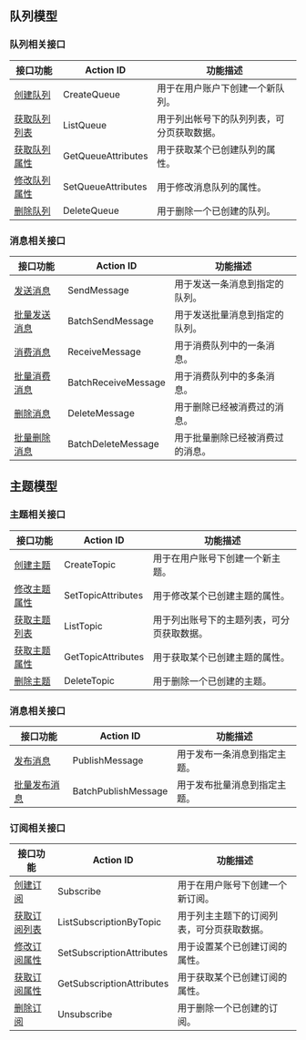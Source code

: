 
## 队列模型

### 队列相关接口
| 接口功能 | Action ID | 功能描述
|---------|---------|---------|
| [创建队列](https://cloud.tencent.com/document/product/406/5832) | CreateQueue|用于在用户账户下创建一个新队列。|
| [获取队列列表](https://cloud.tencent.com/document/product/406/5833) | ListQueue|用于列出帐号下的队列列表，可分页获取数据。|
| [获取队列属性](https://cloud.tencent.com/document/product/406/5834)  | GetQueueAttributes|用于获取某个已创建队列的属性。|
| [修改队列属性](https://cloud.tencent.com/document/product/406/5835) | SetQueueAttributes | 用于修改消息队列的属性。|
| [删除队列](https://cloud.tencent.com/document/product/406/5836) | DeleteQueue| 用于删除一个已创建的队列。|


### 消息相关接口
| 接口功能 | Action ID | 功能描述|
|---------|---------|---------|
| [发送消息](https://cloud.tencent.com/document/product/406/5837) | SendMessage| 用于发送一条消息到指定的队列。|
| [批量发送消息](https://cloud.tencent.com/document/product/406/58388) | BatchSendMessage | 用于发送批量消息到指定的队列。|
| [消费消息](https://cloud.tencent.com/document/product/406/5839)  | ReceiveMessage| 用于消费队列中的一条消息。|
| [批量消费消息](https://cloud.tencent.com/document/product/406/5924) | BatchReceiveMessage | 用于消费队列中的多条消息。|
| [删除消息](https://cloud.tencent.com/document/product/406/5840) | DeleteMessage | 用于删除已经被消费过的消息。|
| [批量删除消息](https://cloud.tencent.com/document/product/406/5841) | BatchDeleteMessage | 用于批量删除已经被消费过的消息。|


## 主题模型

### 主题相关接口
| 接口功能 | Action ID | 功能描述|
|---------|---------|---------|
|[创建主题](https://cloud.tencent.com/document/product/406/7405)|CreateTopic|用于在用户账号下创建一个新主题。|
|[修改主题属性](https://cloud.tencent.com/document/product/406/7406)|SetTopicAttributes|用于修改某个已创建主题的属性。|
|[获取主题列表](https://cloud.tencent.com/document/product/406/7407)|ListTopic |用于列出账号下的主题列表，可分页获取数据。|
|[获取主题属性](https://cloud.tencent.com/document/product/406/7408)|GetTopicAttributes|用于获取某个已创建主题的属性。|
|[删除主题](https://cloud.tencent.com/document/product/406/7409)|DeleteTopic |用于删除一个已创建的主题。|


### 消息相关接口
|接口功能|Action ID |功能描述|
|---------|---------|---------|
|[发布消息](https://cloud.tencent.com/document/product/406/7411)|PublishMessage |用于发布一条消息到指定主题。|
|[批量发布消息](https://cloud.tencent.com/document/product/406/7412)|BatchPublishMessage|用于发布批量消息到指定主题。|


### 订阅相关接口
|接口功能|Action ID| 功能描述|
|---------|---------|---------|
|[创建订阅](https://cloud.tencent.com/document/product/406/7414)| Subscribe |用于在用户账号下创建一个新订阅。|
|[获取订阅列表](https://cloud.tencent.com/document/product/406/7415)| ListSubscriptionByTopic |用于列主主题下的订阅列表，可分页获取数据。|
|[修改订阅属性](https://cloud.tencent.com/document/product/406/7416)| SetSubscriptionAttributes| 用于设置某个已创建订阅的属性。|
|[获取订阅属性](https://cloud.tencent.com/document/product/406/7418)| GetSubscriptionAttributes |用于获取某个已创建订阅的属性。|
|[删除订阅](https://cloud.tencent.com/document/product/406/7417)|Unsubscribe |用于删除一个已创建的订阅。|
